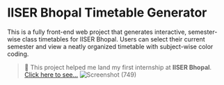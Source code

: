 # IISER Bhopal Timetable Generator

This is a fully front-end web project that generates interactive, semester-wise class timetables for IISER Bhopal. Users can select their current semester and view a neatly organized timetable with subject-wise color coding.

> 🚀 This project helped me land my first internship at **IISER Bhopal**.
> [Click here to see...](https://abhishek-maurya-d.github.io/iiser-bhopal-timetable/)
![Screenshot (749)](https://github.com/user-attachments/assets/a33d3033-79f2-49a8-8b99-c0495144d0ef)
